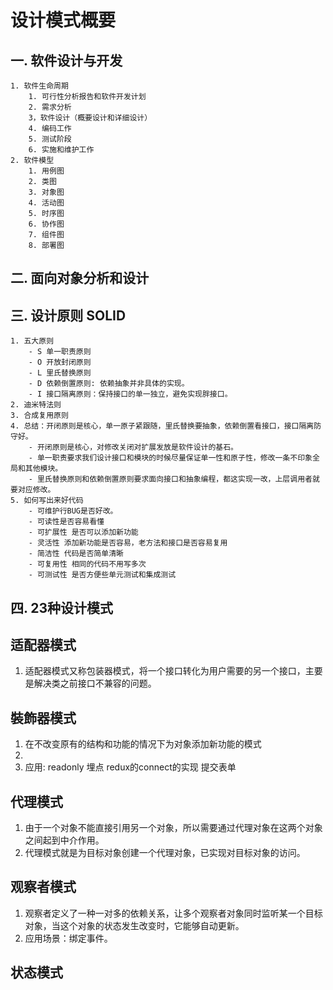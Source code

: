 <!--
 * @Description: 
 * @Author: yjy
 * @Date: 2023-02-21 21:51:11
 * @LastEditTime: 2023-02-26 15:10:48
 * @LastEditors: yjy
 * @Reference: 
-->
# 设计模式概要
## 一. 软件设计与开发
    1. 软件生命周期
        1. 可行性分析报告和软件开发计划
        2. 需求分析
        3，软件设计（概要设计和详细设计）
        4. 编码工作
        5. 测试阶段
        6. 实施和维护工作
    2. 软件模型
        1. 用例图
        2. 类图
        3. 对象图
        4. 活动图
        5. 时序图
        6. 协作图
        7. 组件图
        8. 部署图
## 二. 面向对象分析和设计
## 三. 设计原则 SOLID
    1. 五大原则
        - S 单一职责原则
        - O 开放封闭原则
        - L 里氏替换原则
        - D 依赖倒置原则: 依赖抽象并非具体的实现。
        - I 接口隔离原则：保持接口的单一独立，避免实现胖接口。
    2. 迪米特法则
    3. 合成复用原则
    4. 总结：开闭原则是核心，单一原子紧跟随，里氏替换要抽象，依赖倒置看接口，接口隔离防守好。
        - 开闭原则是核心，对修改关闭对扩展发放是软件设计的基石。
        - 单一职责要求我们设计接口和模块的时候尽量保证单一性和原子性，修改一条不印象全局和其他模块。
        - 里氏替换原则和依赖倒置原则要求面向接口和抽象编程，都这实现一改，上层调用者就要对应修改。
    5. 如何写出来好代码
        - 可维护行BUG是否好改。
        - 可读性是否容易看懂
        - 可扩展性 是否可以添加新功能
        - 灵活性 添加新功能是否容易，老方法和接口是否容易复用
        - 简洁性 代码是否简单清晰
        - 可复用性 相同的代码不用写多次
        - 可测试性 是否方便些单元测试和集成测试

## 四. 23种设计模式 

## 适配器模式
1. 适配器模式又称包装器模式，将一个接口转化为用户需要的另一个接口，主要是解决类之前接口不兼容的问题。

## 裝飾器模式
1. 在不改变原有的结构和功能的情况下为对象添加新功能的模式
2. 
3. 应用: readonly  埋点   redux的connect的实现   提交表单

## 代理模式
1. 由于一个对象不能直接引用另一个对象，所以需要通过代理对象在这两个对象之间起到中介作用。
2. 代理模式就是为目标对象创建一个代理对象，已实现对目标对象的访问。

## 观察者模式
1. 观察者定义了一种一对多的依赖关系，让多个观察者对象同时监听某一个目标对象，当这个对象的状态发生改变时，它能够自动更新。
2. 应用场景：绑定事件。

## 状态模式